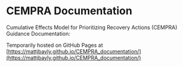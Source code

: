 # CEMPRA Documentation

Cumulative Effects Model for Prioritizing Recovery Actions (CEMPRA) Guidance Documentation:

Temporarily hosted on GitHub Pages at [https://mattjbayly.github.io/CEMPRA_documentation/](https://mattjbayly.github.io/CEMPRA_documentation/)
